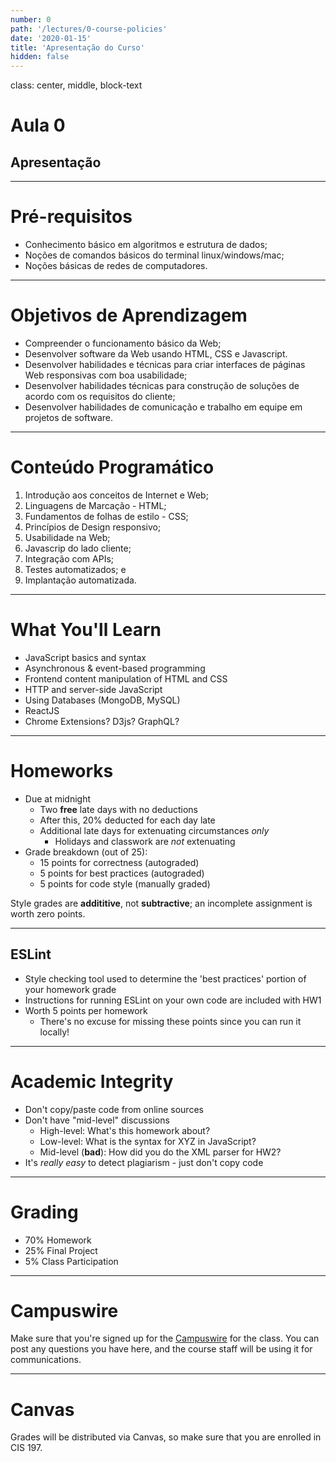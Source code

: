 ```yaml
---
number: 0
path: '/lectures/0-course-policies'
date: '2020-01-15'
title: 'Apresentação do Curso'
hidden: false
---
```


class: center, middle, block-text

# Aula 0

## Apresentação

---

# Pré-requisitos

- Conhecimento básico em algoritmos e estrutura de dados;
- Noções de comandos básicos do terminal linux/windows/mac;
- Noções básicas de redes de computadores.

---

# Objetivos de Aprendizagem

- Compreender o funcionamento básico da Web;
- Desenvolver software da Web usando HTML, CSS e Javascript.
- Desenvolver habilidades e técnicas para criar interfaces de páginas Web responsivas com boa usabilidade;
- Desenvolver habilidades técnicas para construção de soluções de acordo com os requisitos do cliente;
- Desenvolver habilidades de comunicação e trabalho em equipe em projetos de software.

---

# Conteúdo Programático

1. Introdução aos conceitos de Internet e Web;
1. Linguagens de Marcação - HTML;
1. Fundamentos de folhas de estilo - CSS;
1. Princípios de Design responsivo;
1. Usabilidade na Web;
1. Javascrip do lado cliente;
1. Integração com APIs;
1. Testes automatizados; e
1. Implantação automatizada.

---

# What You'll Learn

- JavaScript basics and syntax
- Asynchronous & event-based programming
- Frontend content manipulation of HTML and CSS
- HTTP and server-side JavaScript
- Using Databases (MongoDB, MySQL)
- ReactJS
- Chrome Extensions? D3js? GraphQL?

---

# Homeworks

- Due at midnight
  - Two **free** late days with no deductions
  - After this, 20% deducted for each day late
  - Additional late days for extenuating circumstances _only_
    - Holidays and classwork are _not_ extenuating
- Grade breakdown (out of 25):
  - 15 points for correctness (autograded)
  - 5 points for best practices (autograded)
  - 5 points for code style (manually graded)

Style grades are **addititive**, not **subtractive**; an incomplete assignment is worth zero points.

---

## ESLint

- Style checking tool used to determine the 'best practices' portion of your homework grade
- Instructions for running ESLint on your own code are included with HW1
- Worth 5 points per homework
  - There's no excuse for missing these points since you can run it locally!

---


# Academic Integrity

- Don't copy/paste code from online sources
- Don't have "mid-level" discussions
  - High-level: What's this homework about?
  - Low-level: What is the syntax for XYZ in JavaScript?
  - Mid-level (**bad**): How did you do the XML parser for HW2?
- It's _really easy_ to detect plagiarism - just don't copy code

---

# Grading

- 70% Homework
- 25% Final Project
- 5% Class Participation

---

# Campuswire

Make sure that you're signed up for the [Campuswire](https://campuswire.com/c/G35F55F77/feed) for the class. You can post any questions you have here, and the course staff will be using it for communications.

---

# Canvas

Grades will be distributed via Canvas, so make sure that you are enrolled in CIS 197.
